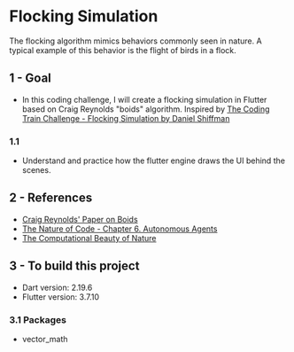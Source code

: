 # Flocking Simulation

The flocking algorithm mimics behaviors commonly seen in nature. A typical example of this behavior is the flight of birds in a flock. 

## 1 - Goal
- In this coding challenge, I will create a flocking simulation in Flutter based on Craig Reynolds "boids" algorithm. Inspired by [The Coding Train Challenge - Flocking Simulation by Daniel Shiffman](https://thecodingtrain.com/challenges/124-flocking-simulation)

### 1.1 
- Understand and practice how the flutter engine draws the UI behind the scenes.

## 2 - References
 - [Craig Reynolds' Paper on Boids](https://www.red3d.com/cwr/boids/)
 - [The Nature of Code - Chapter 6. Autonomous Agents](https://natureofcode.com/book/chapter-6-autonomous-agents/)
 - [The Computational Beauty of Nature](https://mitpress.mit.edu/9780262561273/the-computational-beauty-of-nature/)

## 3 - To build this project
 - Dart version: 2.19.6
 - Flutter version: 3.7.10

### 3.1 Packages
 - vector_math